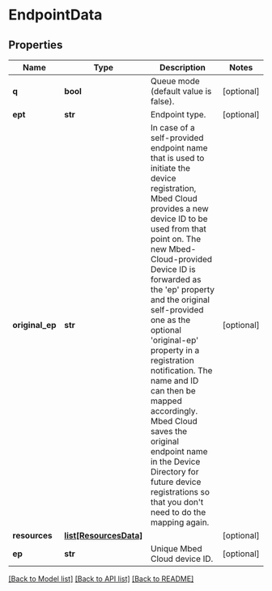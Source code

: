 # EndpointData

## Properties
Name | Type | Description | Notes
------------ | ------------- | ------------- | -------------
**q** | **bool** | Queue mode (default value is false). | [optional] 
**ept** | **str** | Endpoint type. | [optional] 
**original_ep** | **str** | In case of a self-provided endpoint name that is used to initiate the device registration, Mbed Cloud provides a new device ID to be used from that point on. The new Mbed-Cloud-provided Device ID is forwarded as the &#39;ep&#39; property and the original self-provided one as the optional &#39;original-ep&#39; property in a registration notification. The name and ID can then be mapped accordingly. Mbed Cloud saves the original endpoint name in the Device Directory for future device registrations so that you don&#39;t need to do the mapping again.  | [optional] 
**resources** | [**list[ResourcesData]**](ResourcesData.md) |  | [optional] 
**ep** | **str** | Unique Mbed Cloud device ID. | [optional] 

[[Back to Model list]](../README.md#documentation-for-models) [[Back to API list]](../README.md#documentation-for-api-endpoints) [[Back to README]](../README.md)


